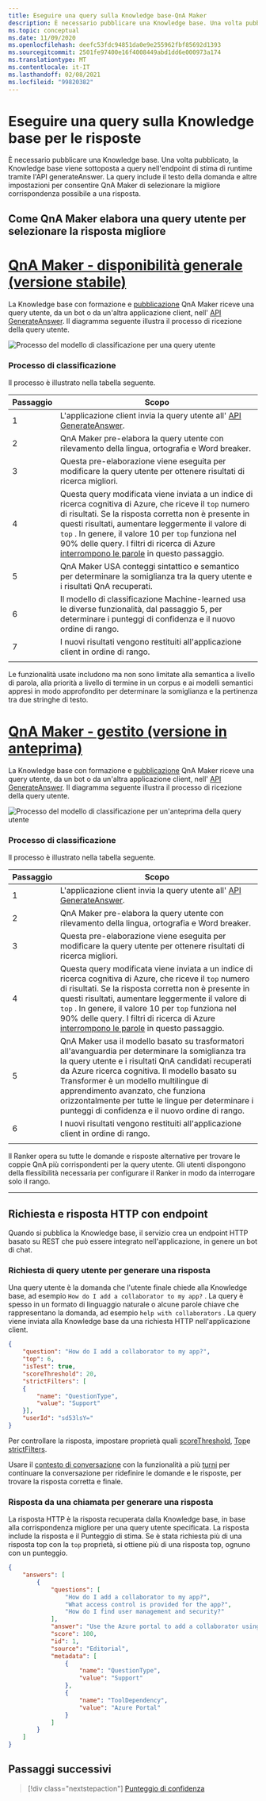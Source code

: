 ```yaml
---
title: Eseguire una query sulla Knowledge base-QnA Maker
description: È necessario pubblicare una Knowledge base. Una volta pubblicato, la Knowledge base viene sottoposta a query nell'endpoint di stima di runtime tramite l'API generateAnswer.
ms.topic: conceptual
ms.date: 11/09/2020
ms.openlocfilehash: deefc53fdc94851da0e9e255962fbf85692d1393
ms.sourcegitcommit: 2501fe97400e16f4008449abd1dd6e000973a174
ms.translationtype: MT
ms.contentlocale: it-IT
ms.lasthandoff: 02/08/2021
ms.locfileid: "99820382"
---
```

# <a name="query-the-knowledge-base-for-answers"></a>Eseguire una query sulla Knowledge base per le risposte

È necessario pubblicare una Knowledge base. Una volta pubblicato, la Knowledge base viene sottoposta a query nell'endpoint di stima di runtime tramite l'API generateAnswer. La query include il testo della domanda e altre impostazioni per consentire QnA Maker di selezionare la migliore corrispondenza possibile a una risposta.

## <a name="how-qna-maker-processes-a-user-query-to-select-the-best-answer"></a>Come QnA Maker elabora una query utente per selezionare la risposta migliore

# <a name="qna-maker-ga-stable-release"></a>[QnA Maker - disponibilità generale (versione stabile)](#tab/v1)

La Knowledge base con formazione e [pubblicazione](../quickstarts/create-publish-knowledge-base.md#publish-the-knowledge-base) QnA Maker riceve una query utente, da un bot o da un'altra applicazione client, nell' [API GenerateAnswer](../how-to/metadata-generateanswer-usage.md). Il diagramma seguente illustra il processo di ricezione della query utente.

![Processo del modello di classificazione per una query utente](../media/qnamaker-concepts-knowledgebase/ranker-v1.png)

### <a name="ranker-process"></a>Processo di classificazione

Il processo è illustrato nella tabella seguente.

|Passaggio|Scopo|
|--|--|
|1|L'applicazione client invia la query utente all' [API GenerateAnswer](../how-to/metadata-generateanswer-usage.md).|
|2|QnA Maker pre-elabora la query utente con rilevamento della lingua, ortografia e Word breaker.|
|3|Questa pre-elaborazione viene eseguita per modificare la query utente per ottenere risultati di ricerca migliori.|
|4|Questa query modificata viene inviata a un indice di ricerca cognitiva di Azure, che riceve il `top` numero di risultati. Se la risposta corretta non è presente in questi risultati, aumentare leggermente il valore di `top` . In genere, il valore 10 per `top` funziona nel 90% delle query. I filtri di ricerca di Azure [interrompono le parole](https://github.com/Azure-Samples/azure-search-sample-data/blob/master/STOPWORDS.md) in questo passaggio.|
|5|QnA Maker USA conteggi sintattico e semantico per determinare la somiglianza tra la query utente e i risultati QnA recuperati.|
|6|Il modello di classificazione Machine-learned usa le diverse funzionalità, dal passaggio 5, per determinare i punteggi di confidenza e il nuovo ordine di rango.|
|7|I nuovi risultati vengono restituiti all'applicazione client in ordine di rango.|
|||

Le funzionalità usate includono ma non sono limitate alla semantica a livello di parola, alla priorità a livello di termine in un corpus e ai modelli semantici appresi in modo approfondito per determinare la somiglianza e la pertinenza tra due stringhe di testo.

# <a name="qna-maker-managed-preview-release"></a>[QnA Maker - gestito (versione in anteprima)](#tab/v2)

La Knowledge base con formazione e [pubblicazione](../quickstarts/create-publish-knowledge-base.md#publish-the-knowledge-base) QnA Maker riceve una query utente, da un bot o da un'altra applicazione client, nell' [API GenerateAnswer](../how-to/metadata-generateanswer-usage.md). Il diagramma seguente illustra il processo di ricezione della query utente.

![Processo del modello di classificazione per un'anteprima della query utente](../media/qnamaker-concepts-knowledgebase/ranker-v2.png)

### <a name="ranker-process"></a>Processo di classificazione

Il processo è illustrato nella tabella seguente.

|Passaggio|Scopo|
|--|--|
|1|L'applicazione client invia la query utente all' [API GenerateAnswer](../how-to/metadata-generateanswer-usage.md).|
|2|QnA Maker pre-elabora la query utente con rilevamento della lingua, ortografia e Word breaker.|
|3|Questa pre-elaborazione viene eseguita per modificare la query utente per ottenere risultati di ricerca migliori.|
|4|Questa query modificata viene inviata a un indice di ricerca cognitiva di Azure, che riceve il `top` numero di risultati. Se la risposta corretta non è presente in questi risultati, aumentare leggermente il valore di `top` . In genere, il valore 10 per `top` funziona nel 90% delle query. I filtri di ricerca di Azure [interrompono le parole](https://github.com/Azure-Samples/azure-search-sample-data/blob/master/STOPWORDS.md) in questo passaggio.|
|5|QnA Maker usa il modello basato su trasformatori all'avanguardia per determinare la somiglianza tra la query utente e i risultati QnA candidati recuperati da Azure ricerca cognitiva. Il modello basato su Transformer è un modello multilingue di apprendimento avanzato, che funziona orizzontalmente per tutte le lingue per determinare i punteggi di confidenza e il nuovo ordine di rango.|
|6|I nuovi risultati vengono restituiti all'applicazione client in ordine di rango.|
|||

Il Ranker opera su tutte le domande e risposte alternative per trovare le coppie QnA più corrispondenti per la query utente. Gli utenti dispongono della flessibilità necessaria per configurare il Ranker in modo da interrogare solo il rango. 

---

## <a name="http-request-and-response-with-endpoint"></a>Richiesta e risposta HTTP con endpoint
Quando si pubblica la Knowledge base, il servizio crea un endpoint HTTP basato su REST che può essere integrato nell'applicazione, in genere un bot di chat.

### <a name="the-user-query-request-to-generate-an-answer"></a>Richiesta di query utente per generare una risposta

Una query utente è la domanda che l'utente finale chiede alla Knowledge base, ad esempio `How do I add a collaborator to my app?` . La query è spesso in un formato di linguaggio naturale o alcune parole chiave che rappresentano la domanda, ad esempio `help with collaborators` . La query viene inviata alla Knowledge base da una richiesta HTTP nell'applicazione client.

```json
{
    "question": "How do I add a collaborator to my app?",
    "top": 6,
    "isTest": true,
    "scoreThreshold": 20,
    "strictFilters": [
    {
        "name": "QuestionType",
        "value": "Support"
    }],
    "userId": "sd53lsY="
}
```

Per controllare la risposta, impostare proprietà quali [scoreThreshold](./confidence-score.md#choose-a-score-threshold), [Top](../how-to/improve-knowledge-base.md#use-the-top-property-in-the-generateanswer-request-to-get-several-matching-answers)e [strictFilters](../how-to/metadata-generateanswer-usage.md#filter-results-with-strictfilters-for-metadata-tags).

Usare il [contesto di conversazione](../how-to/metadata-generateanswer-usage.md#use-question-and-answer-results-to-keep-conversation-context) con la funzionalità a più [turni](../how-to/multiturn-conversation.md) per continuare la conversazione per ridefinire le domande e le risposte, per trovare la risposta corretta e finale.

### <a name="the-response-from-a-call-to-generate-an-answer"></a>Risposta da una chiamata per generare una risposta

La risposta HTTP è la risposta recuperata dalla Knowledge base, in base alla corrispondenza migliore per una query utente specificata. La risposta include la risposta e il Punteggio di stima. Se è stata richiesta più di una risposta top con la `top` proprietà, si ottiene più di una risposta top, ognuno con un punteggio.

```json
{
    "answers": [
        {
            "questions": [
                "How do I add a collaborator to my app?",
                "What access control is provided for the app?",
                "How do I find user management and security?"
            ],
            "answer": "Use the Azure portal to add a collaborator using Access Control (IAM)",
            "score": 100,
            "id": 1,
            "source": "Editorial",
            "metadata": [
                {
                    "name": "QuestionType",
                    "value": "Support"
                },
                {
                    "name": "ToolDependency",
                    "value": "Azure Portal"
                }
            ]
        }
    ]
}
```


## <a name="next-steps"></a>Passaggi successivi

> [!div class="nextstepaction"]
> [Punteggio di confidenza](./confidence-score.md)
